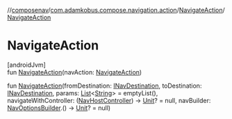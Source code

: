//[composenav](../../../index.md)/[com.adamkobus.compose.navigation.action](../index.md)/[NavigateAction](index.md)/[NavigateAction](-navigate-action.md)

# NavigateAction

[androidJvm]\
fun [NavigateAction](-navigate-action.md)(navAction: [NavigateAction](index.md))

fun [NavigateAction](-navigate-action.md)(fromDestination: [INavDestination](../../com.adamkobus.compose.navigation.destination/-i-nav-destination/index.md), toDestination: [INavDestination](../../com.adamkobus.compose.navigation.destination/-i-nav-destination/index.md), params: [List](https://kotlinlang.org/api/latest/jvm/stdlib/kotlin.collections/-list/index.html)&lt;[String](https://kotlinlang.org/api/latest/jvm/stdlib/kotlin/-string/index.html)&gt; = emptyList(), navigateWithController: ([NavHostController](https://developer.android.com/reference/kotlin/androidx/navigation/NavHostController.html)) -&gt; [Unit](https://kotlinlang.org/api/latest/jvm/stdlib/kotlin/-unit/index.html)? = null, navBuilder: [NavOptionsBuilder](https://developer.android.com/reference/kotlin/androidx/navigation/NavOptionsBuilder.html).() -&gt; [Unit](https://kotlinlang.org/api/latest/jvm/stdlib/kotlin/-unit/index.html)? = null)
